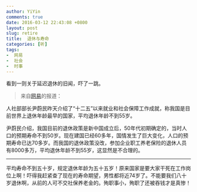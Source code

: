 ```yaml
---
author: YiYin
comments: true
date: 2016-03-12 22:43:08 +0800
layout: post
slug: retire
title:  退休与寿命
categories: [听]
tags:
-  网易
-  社会
-  时事
---
```


看到一则关于延迟退休的旧闻，吓了一跳。

<div class="quote"> <blockquote>
    	来自<a href="http://money.163.com/15/1015/02/B5UFP20I00253B0H.html">网易</a>的报道：
    </blockquote>
</div>

人社部部长尹蔚民昨天介绍了“十二五”以来就业和社会保障工作成就，称我国是目前世界上退休年龄最早的国家，平均退休年龄不到55岁。

尹蔚民介绍，我国目前的退休政策是新中国成立后，50年代初期确定的，当时人口的预期寿命不到50岁。现在建国已经60多年，国情发生了巨大变化，人口的预期寿命已达70多岁。而我国的退休政策没改，参加企业职工养老保险的退休人员有8000多万，平均退休年龄不到55岁，这显然是不合理的。

<hr/>
<div class="commentsonquote">
<div class="yiyin">平均寿命不到五十岁，规定退休年龄为五十五岁！原来国家是要大家干死在工作岗位上啊！吓得我赶紧查了现在的寿命期望，男性都将近74岁了。不能要我们八十岁退休啊，从前的人可不交社保养老金的。殉职事小，殉职了还被吞钱才是真惨！
</div>
</div>
